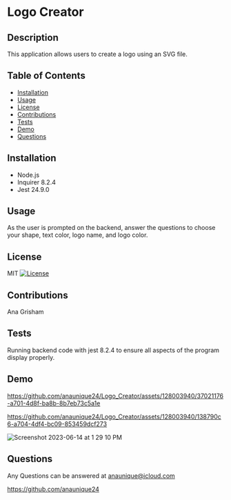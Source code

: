 # Logo Creator

 ## Description
 This application allows users to create a logo using an SVG file.
 
 ## Table of Contents
 - [Installation](#Installation)
 - [Usage](#Usage)
 - [License](#License)
 - [Contributions](#Contributions)
 - [Tests](#Tests)
 - [Demo](#Demo)
 - [Questions](#Questions)
 
 ## Installation
 - Node.js
 - Inquirer 8.2.4
 - Jest 24.9.0

 ## Usage
 As the user is prompted on the backend, answer the questions to choose your shape, text color, logo name, and logo color.
 
 ## License
 MIT
 [![License](https://img.shields.io/badge/License-MIT-green.svg)](https://opensource.org/licenses/MIT)
 
 ## Contributions
 Ana Grisham
 
 ## Tests
 Running backend code with jest 8.2.4 to ensure all aspects of the program display properly.
 
 ## Demo
https://github.com/anaunique24/Logo_Creator/assets/128003940/37021176-a701-4d8f-ba8b-8b7eb73c5a1e

https://github.com/anaunique24/Logo_Creator/assets/128003940/138790c6-a704-4df4-bc09-853459dcf273

![Screenshot 2023-06-14 at 1 29 10 PM](https://github.com/anaunique24/Logo_Creator/assets/128003940/33ecfbe8-5651-4d40-8fe2-c83e6fabe72c)

 ## Questions
 Any Questions can be answered at anaunique@icloud.com
 
 https://github.com/anaunique24
